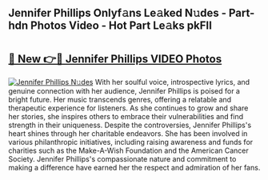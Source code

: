 ## Jennifer Phillips Onlyf𝚊ns Le𝚊ked N𝚞des - Part-hdn Photos Video - Hot Part Le𝚊ks pkFII

# <h2><a href="http://ab65874.deff.icu/?id=Jennifer+Phillips">🔗 New 👉🔴 Jennifer Phillips VIDEO Photos</a></h2>

[![Jennifer Phillips N𝚞des](https://i.imgur.com/rIISA9y.gif)](http://ab65874.deff.icu/?id=Jennifer+Phillips)
With her soulful voice, introspective lyrics, and genuine connection with her audience, Jennifer Phillips is poised for a bright future. Her music transcends genres, offering a relatable and therapeutic experience for listeners. As she continues to grow and share her stories, she inspires others to embrace their vulnerabilities and find strength in their uniqueness. Despite the controversies, Jennifer Phillips's heart shines through her charitable endeavors. She has been involved in various philanthropic initiatives, including raising awareness and funds for charities such as the Make-A-Wish Foundation and the American Cancer Society. Jennifer Phillips's compassionate nature and commitment to making a difference have earned her the respect and admiration of her fans.
